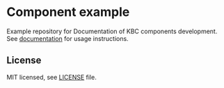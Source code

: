 # Component example

Example repository for Documentation of KBC components development. See [documentation](https://developers.keboola.com/extend/component/docker-tutorial/registry/) for usage instructions.

## License

MIT licensed, see [LICENSE](./LICENSE) file.
